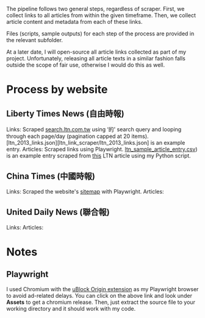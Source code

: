 The pipeline follows two general steps, regardless of scraper. First, we collect links to all articles from within the given timeframe. Then, we collect article content and metadata from each of these links.

Files (scripts, sample outputs) for each step of the process are provided in the relevant subfolder.

At a later date, I will open-source all article links collected as part of my project. Unfortunately, releasing all article texts in a similar fashion falls outside the scope of fair use, otherwise I would do this as well.

# Process by website

## Liberty Times News (自由時報)
Links: Scraped [search.ltn.com.tw](search.ltn.com.tw) using ‘的' search query and looping through each page/day (pagination capped at 20 items). [ltn_2013_links.json][ltn_link_scraper/ltn_2013_links.json] is an example entry.
Articles: Scraped links using Playwright. [ltn_sample_article_entry.csv](ltn_article_scraper/ltn_sample_article_entry.csv)) is an example entry scraped from [this](https://news.ltn.com.tw/news/politics/breakingnews/4492811) LTN article using my Python script.

## China Times (中國時報)
Links: Scraped the website's [sitemap](chinatimes.com/sitemaps/sitemap_article_all_index_amp_0.xml) with Playwright.
Articles: 

## United Daily News (聯合報)
Links: 
Articles:

# Notes
## Playwright
I used Chromium with the [uBlock Origin extension](https://github.com/gorhill/uBlock/releases) as my Playwright browser to avoid ad-related delays. You can click on the above link and look under **Assets** to get a chromium release. Then, just extract the source file to your working directory and it should work with my code.

